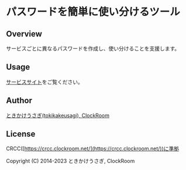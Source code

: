 # パスワードを簡単に使い分けるツール

## Overview
サービスごとに異なるパスワードを作成し、使い分けることを支援します。

## Usage
[サービスサイト](https://messe.clockroom.net/pwg/)をご覧ください。

## Author
[ときかけうさぎ(tokikakeusagi), ClockRoom](https://www.clockroom.net/)

## License
CRCC([https://crcc.clockroom.net/](https://crcc.clockroom.net/))に準拠

Copyright (C) 2014-2023 ときかけうさぎ, ClockRoom
